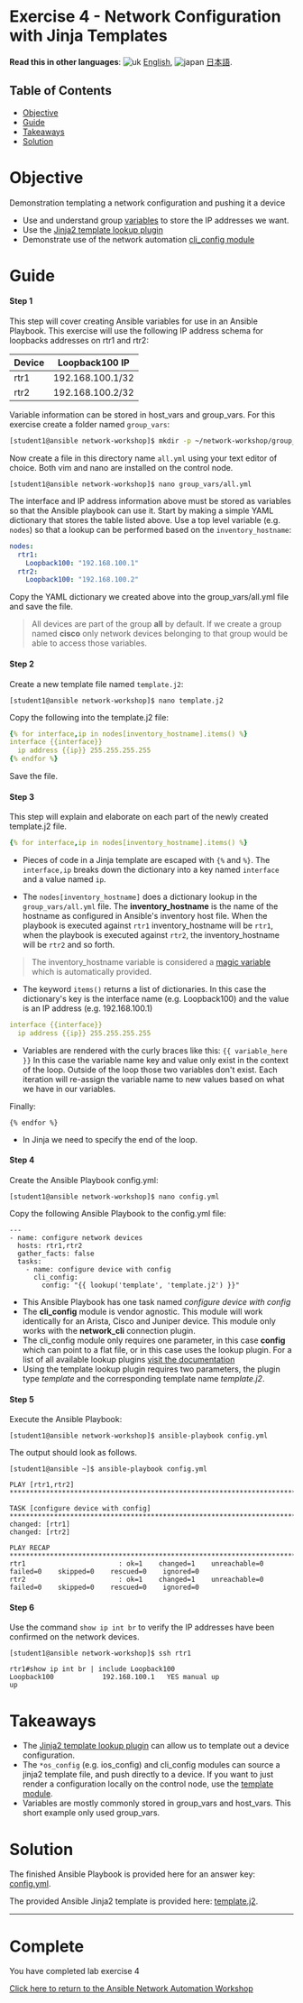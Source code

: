 # Exercise 4 - Network Configuration with Jinja Templates

**Read this in other languages**: ![uk](../../../images/uk.png) [English](README.md),  ![japan](../../../images/japan.png) [日本語](README.ja.md).

## Table of Contents

- [Objective](#objective)
- [Guide](#guide)
- [Takeaways](#takeaways)
- [Solution](#solution)

# Objective

Demonstration templating a network configuration and pushing it a device

- Use and understand group [variables](https://docs.ansible.com/ansible/latest/user_guide/playbooks_variables.html) to store the IP addresses we want.
- Use the [Jinja2 template lookup plugin](https://docs.ansible.com/ansible/latest/plugins/lookup.html)
- Demonstrate use of the network automation [cli_config module](https://docs.ansible.com/ansible/latest/modules/cli_config_module.html)

# Guide

#### Step 1

This step will cover creating Ansible variables for use in an Ansible Playbook. This exercise will use the following IP address schema for loopbacks addresses on rtr1 and rtr2:

Device  | Loopback100 IP |
------------ | ------------- |
rtr1  | 192.168.100.1/32 |
rtr2  | 192.168.100.2/32 |

Variable information can be stored in host_vars and group_vars.  For this exercise create a folder named `group_vars`:

```bash
[student1@ansible network-workshop]$ mkdir -p ~/network-workshop/group_vars
```

Now create a file in this directory name `all.yml` using your text editor of choice.  Both vim and nano are installed on the control node.

```
[student1@ansible network-workshop]$ nano group_vars/all.yml
```

The interface and IP address information above must be stored as variables so that the Ansible playbook can use it. Start by making a simple YAML dictionary that stores the table listed above. Use a top level variable (e.g. `nodes`) so that a lookup can be performed based on the `inventory_hostname`:

```yaml
nodes:
  rtr1:
    Loopback100: "192.168.100.1"
  rtr2:
    Loopback100: "192.168.100.2"
```

Copy the YAML dictionary we created above into the group_vars/all.yml file and save the file.  

>All devices are part of the group **all** by default.  If we create a group named **cisco** only network devices belonging to that group would be able to access those variables.

#### Step 2

Create a new template file named `template.j2`:

```
[student1@ansible network-workshop]$ nano template.j2
```

Copy the following into the template.j2 file:

<!-- {% raw %} -->
```yaml
{% for interface,ip in nodes[inventory_hostname].items() %}
interface {{interface}}
  ip address {{ip}} 255.255.255.255
{% endfor %}
```
<!-- {% endraw %} -->


Save the file.

#### Step 3

This step will explain and elaborate on each part of the newly created template.j2 file.

<!-- {% raw %} -->
```yaml
{% for interface,ip in nodes[inventory_hostname].items() %}
```
<!-- {% endraw %} -->

<!-- {% raw %} -->
- Pieces of code in a Jinja template are escaped with `{%` and `%}`.  The `interface,ip` breaks down the dictionary into a key named `interface` and a value named `ip`.
<!-- {% endraw %} -->

- The `nodes[inventory_hostname]` does a dictionary lookup in the `group_vars/all.yml` file.  The **inventory_hostname** is the name of the hostname as configured in Ansible's inventory host file.  When the playbook is executed against `rtr1` inventory_hostname will be `rtr1`, when the playbook is executed against `rtr2`, the inventory_hostname will be `rtr2` and so forth.  

>The inventory_hostname variable is considered a [magic variable](https://docs.ansible.com/ansible/latest/user_guide/playbooks_variables.html#magic-variables-and-how-to-access-information-about-other-hosts) which is automatically provided.  

- The keyword `items()` returns a list of dictionaries.  In this case the dictionary's key is the interface name (e.g. Loopback100) and the value is an IP address (e.g. 192.168.100.1)

<!-- {% raw %} -->
```yaml
interface {{interface}}
  ip address {{ip}} 255.255.255.255
```
<!-- {% endraw %} -->

- Variables are rendered with the curly braces like this: `{{ variable_here }}`  In this case the variable name key and value only exist in the context of the loop.  Outside of the loop those two variables don't exist.  Each iteration will re-assign the variable name to new values based on what we have in our variables.

Finally:
<!-- {% raw %} -->
```
{% endfor %}
```
<!-- {% endraw %} -->

- In Jinja we need to specify the end of the loop.

#### Step 4

Create the Ansible Playbook config.yml:

```
[student1@ansible network-workshop]$ nano config.yml
```

Copy the following Ansible Playbook to the config.yml file:

<!-- {% raw %} -->
```
---
- name: configure network devices
  hosts: rtr1,rtr2
  gather_facts: false
  tasks:
    - name: configure device with config
      cli_config:
        config: "{{ lookup('template', 'template.j2') }}"
```
<!-- {% endraw %} -->

- This Ansible Playbook has one task named *configure device with config*
- The **cli_config** module is vendor agnostic.  This module will work identically for an Arista, Cisco and Juniper device.  This module only works with the **network_cli** connection plugin.
- The cli_config module only requires one parameter, in this case **config** which can point to a flat file, or in this case uses the lookup plugin.  For a list of all available lookup plugins [visit the documentation](https://docs.ansible.com/ansible/latest/plugins/lookup.html)  
- Using the template lookup plugin requires two parameters, the plugin type *template* and the corresponding template name *template.j2*.

#### Step 5

Execute the Ansible Playbook:

```
[student1@ansible network-workshop]$ ansible-playbook config.yml
```

The output should look as follows.

```
[student1@ansible ~]$ ansible-playbook config.yml

PLAY [rtr1,rtr2] ********************************************************************************

TASK [configure device with config] ********************************************************************************
changed: [rtr1]
changed: [rtr2]

PLAY RECAP ********************************************************************************
rtr1                       : ok=1    changed=1    unreachable=0    failed=0    skipped=0    rescued=0    ignored=0
rtr2                       : ok=1    changed=1    unreachable=0    failed=0    skipped=0    rescued=0    ignored=0
```

#### Step 6

Use the command `show ip int br` to verify the IP addresses have been confirmed on the network devices.

```
[student1@ansible network-workshop]$ ssh rtr1

rtr1#show ip int br | include Loopback100
Loopback100            192.168.100.1   YES manual up                    up
```

# Takeaways

- The [Jinja2 template lookup plugin](https://docs.ansible.com/ansible/latest/plugins/lookup.html) can allow us to template out a device configuration.
- The `*os_config` (e.g. ios_config) and cli_config modules can source a jinja2 template file, and push directly to a device.  If you want to just render a configuration locally on the control node, use the [template module](https://docs.ansible.com/ansible/latest/modules/template_module.html).
- Variables are mostly commonly stored in group_vars and host_vars.  This short example only used group_vars.

# Solution

The finished Ansible Playbook is provided here for an answer key: [config.yml](config.yml).

The provided Ansible Jinja2 template is provided here: [template.j2](template.j2).

---

# Complete

You have completed lab exercise 4

[Click here to return to the Ansible Network Automation Workshop](../README.md)
